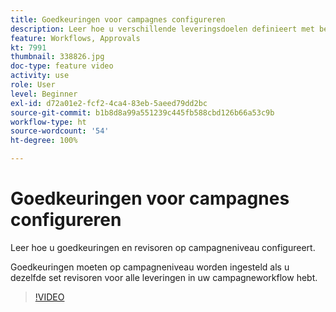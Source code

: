 ```yaml
---
title: Goedkeuringen voor campagnes configureren
description: Leer hoe u verschillende leveringsdoelen definieert met behulp van targetingworkflows.
feature: Workflows, Approvals
kt: 7991
thumbnail: 338826.jpg
doc-type: feature video
activity: use
role: User
level: Beginner
exl-id: d72a01e2-fcf2-4ca4-83eb-5aeed79dd2bc
source-git-commit: b1b8d8a99a551239c445fb588cbd126b66a53c9b
workflow-type: ht
source-wordcount: '54'
ht-degree: 100%

---
```


# Goedkeuringen voor campagnes configureren

Leer hoe u goedkeuringen en revisoren op campagneniveau configureert.  

Goedkeuringen moeten op campagneniveau worden ingesteld als u dezelfde set revisoren voor alle leveringen in uw campagneworkflow hebt.

>[!VIDEO](https://video.tv.adobe.com/v/338826?quality=12&learn=on)
